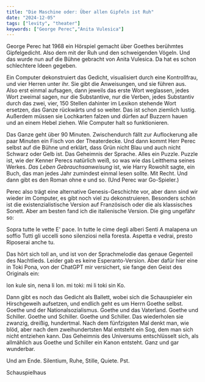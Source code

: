 ```yaml
---
title: "Die Maschine oder: Über allen Gipfeln ist Ruh"
date: "2024-12-05"
tags: ["levity", "theater"]
keywords: ["George Perec","Anita Vulesica"]
---
```

George Perec hat 1968 ein Hörspiel gemacht über Goethes berühmtes Gipfelgedicht. Also dem mit der Ruh und den schweigenden Vögeln. Und das wurde nun auf die Bühne gebracht von Anita Vulesica. Da hat es schon schlechtere Ideen gegeben.

Ein Computer dekonstruiert das Gedicht, visualisiert durch eine Kontrollfrau, und vier Herren unter ihr. Sie gibt die Anweisungen, und sie führen aus. Also erst einmal aufsagen, dann jeweils das erste Wort weglassen, jedes Wort zweimal sagen, nur die Substantive, nur die Verben, jedes Substantiv durch das zwei, vier, 150 Stellen dahinter im Lexikon stehende Wort ersetzen, das Ganze rückwärts und so weiter. Das ist schon ziemlich lustig. Außerdem müssen sie Lochkarten falzen und dürfen auf Buzzern hauen und an einem Hebel ziehen. Wie Computer halt so funktionieren.

Das Ganze geht über 90 Minuten. Zwischendurch fällt zur Auflockerung alle paar Minuten ein Fisch von der Theaterdecke. Und dann kommt Herr Perec selbst auf die Bühne und erklärt, dass Grün nicht Blau und auch nicht Schwarz oder Gelb ist. Das Geheimnis der Sprache. Alles ein Puzzle. Puzzle ist, wie der Kenner Perecs natürlich weiß, so was wie das Leitthema seines Werkes. *Das Leben Gebrauchsanweisung* ist, wie Harry Rowohlt sagte, ein Buch, das man jedes Jahr zumindest einmal lesen sollte. Mit Recht. Und dann gibt es den Roman ohne e und so. (Und Perec war Go-Spieler.)

Perec also trägt eine alternative Genesis-Geschichte vor, aber dann sind wir wieder im Computer, es gibt noch viel zu dekonstruieren. Besonders schön ist die existenzialistische Version auf Französisch oder die als klassisches Sonett. Aber am besten fand ich die italienische Version. Die ging ungefähr so: 

Sopra tutte le vette
E' pace.
In tutte le cime degli alberi
Senti
A malapena un soffio
Tutti gli uccelli sono silenziosi nella foresta.
Aspetta e vedrai, presto
Riposerai anche tu.

Das hört sich toll an, und ist von der Sprachmelodie das genaue Gegenteil des Nachtlieds. Leider gab es keine Esperanto-Version. Aber dafür hier eine in Toki Pona, von der ChatGPT mir versichert, sie fange den Geist des Originals ein:

lon kule sin, nena li lon.
mi toki: mi li toki sin
Ko.

Dann gibt es noch das Gedicht als Ballett, wobei sich die Schauspieler ein Hirschgeweih aufsetzen, und endlich geht es um Herrn Goethe selbst. Goethe und der Nationalsozialismus. Goethe und das Vaterland. Goethe und Schiller. Goethe und Schiller. Goethe und Schiller. Das wiederholen sie zwanzig, dreißig, hundertmal. Nach dem fünfzigsten Mal denkt man, wie blöd, aber nach dem zweihundertsten Mal entsteht ein Sog, dem man sich nicht entziehen kann. Das Geheimnis des Universums entschlüsselt sich, als allmählich aus Goethe und Schiller ein Kanon entsteht. Ganz und gar wunderbar.

Und am Ende. Silentium, Ruhe, Stille, Quiete. Pst.

Schauspielhaus

